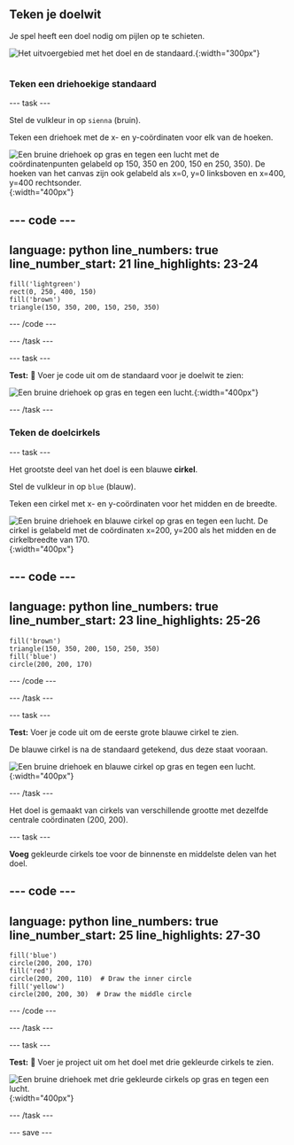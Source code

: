 ## Teken je doelwit

<div style="display: flex; flex-wrap: wrap">
<div style="flex-basis: 200px; flex-grow: 1; margin-right: 15px;">
Je spel heeft een doel nodig om pijlen op te schieten.
</div>
<div>

![Het uitvoergebied met het doel en de standaard.](images/three-circles.png){:width="300px"}

</div>
</div>

### Teken een driehoekige standaard

--- task ---

Stel de vulkleur in op `sienna` (bruin).

Teken een driehoek met de x- en y-coördinaten voor elk van de hoeken.

![Een bruine driehoek op gras en tegen een lucht met de coördinatenpunten gelabeld op 150, 350 en 200, 150 en 250, 350). De hoeken van het canvas zijn ook gelabeld als x=0, y=0 linksboven en x=400, y=400 rechtsonder.](images/stand_coords.png){:width="400px"}

--- code ---
---
language: python line_numbers: true line_number_start: 21
line_highlights: 23-24
---

    fill('lightgreen')  
    rect(0, 250, 400, 150)  
    fill('brown') 
    triangle(150, 350, 200, 150, 250, 350)

--- /code ---

--- /task ---

--- task ---

**Test:** 🔄 Voer je code uit om de standaard voor je doelwit te zien:

![Een bruine driehoek op gras en tegen een lucht.](images/target-stand.png){:width="400px"}

--- /task ---

### Teken de doelcirkels

--- task ---

Het grootste deel van het doel is een blauwe **cirkel**.

Stel de vulkleur in op `blue` (blauw).

Teken een cirkel met x- en y-coördinaten voor het midden en de breedte.

![Een bruine driehoek en blauwe cirkel op gras en tegen een lucht. De cirkel is gelabeld met de coördinaten x=200, y=200 als het midden en de cirkelbreedte van 170.](images/circle-coords.png){:width="400px"}

--- code ---
---
language: python line_numbers: true line_number_start: 23
line_highlights: 25-26
---

    fill('brown')  
    triangle(150, 350, 200, 150, 250, 350)  
    fill('blue')  
    circle(200, 200, 170)

--- /code ---

--- /task ---

--- task ---

**Test:** Voer je code uit om de eerste grote blauwe cirkel te zien.

De blauwe cirkel is na de standaard getekend, dus deze staat vooraan.

![Een bruine driehoek en blauwe cirkel op gras en tegen een lucht.](images/blue-circle.png){:width="400px"}

--- /task ---

Het doel is gemaakt van cirkels van verschillende grootte met dezelfde centrale coördinaten (200, 200).

--- task ---

**Voeg** gekleurde cirkels toe voor de binnenste en middelste delen van het doel.

--- code ---
---
language: python line_numbers: true line_number_start: 25
line_highlights: 27-30
---

    fill('blue')  
    circle(200, 200, 170)  
    fill('red')  
    circle(200, 200, 110)  # Draw the inner circle 
    fill('yellow')       
    circle(200, 200, 30)  # Draw the middle circle

--- /code ---

--- /task ---

--- task ---

**Test:** 🔄 Voer je project uit om het doel met drie gekleurde cirkels te zien.

![Een bruine driehoek met drie gekleurde cirkels op gras en tegen een lucht.](images/three-circles.png){:width="400px"}

--- /task ---

--- save ---
